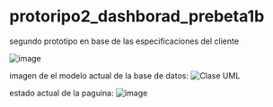 # protoripo2_dashborad_prebeta1b

segundo prototipo en base de las especificaciones del cliente

![image](https://github.com/samuelzazueta/protoripo2_dashborad/assets/82922454/6215f699-2f09-45c3-be0e-f3b8b02e69f6)

imagen de el modelo actual de la base de datos:
![Clase UML](https://github.com/samuelzazueta/protoripo2_dashborad/assets/82922454/e68c1b14-a8ec-4686-a2ab-7ab845a92fa5)

estado actual de la paguina:
![image](https://github.com/samuelzazueta/protoripo2_dashborad/assets/82922454/b468741c-84da-44c6-9d1a-227d0d029a75)



